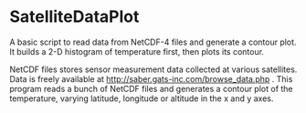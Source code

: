 # SatelliteDataPlot
A basic script to read data from NetCDF-4 files and generate a contour plot. It builds a 2-D histogram of temperature first, then plots its contour.

NetCDF files stores sensor measurement data collected at various satellites. Data is freely available at http://saber.gats-inc.com/browse_data.php .
This program reads a bunch of NetCDF files and generates a contour plot of the temperature, varying latitude, longitude or altitude in the x and y axes.

